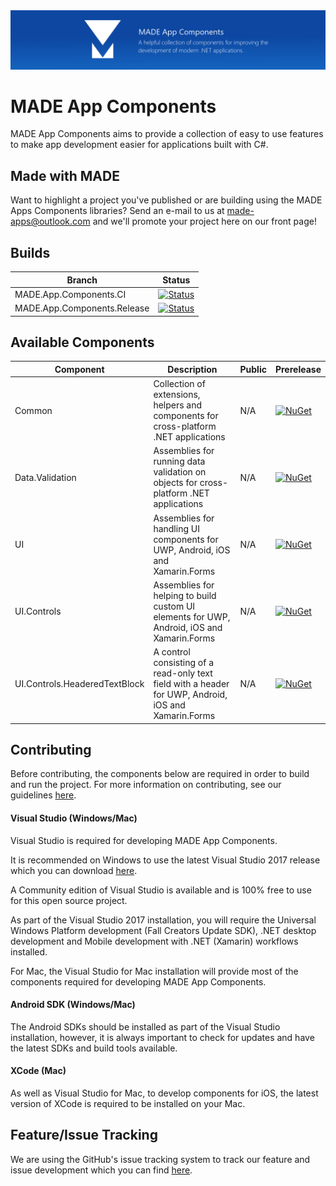 <img src="ProjectHeroBanner.png" alt="MADE App Components Hero" />

# MADE App Components

MADE App Components aims to provide a collection of easy to use features to make app development easier for applications built with C#.

## Made with MADE

Want to highlight a project you've published or are building using the MADE Apps Components libraries? Send an e-mail to us at made-apps@outlook.com and we'll promote your project here on our front page!

## Builds

| Branch | Status |
| ------ | ------ |
| MADE.App.Components.CI | [![Status](https://jamesmcroft.visualstudio.com/_apis/public/build/definitions/51429873-1f51-4edf-86fa-aac46053f624/18/badge)](https://github.com/MADE-Apps/MADE-App-Components) |
| MADE.App.Components.Release | [![Status](https://jamesmcroft.visualstudio.com/_apis/public/build/definitions/51429873-1f51-4edf-86fa-aac46053f624/20/badge)](https://github.com/MADE-Apps/MADE-App-Components) |

## Available Components

| Component | Description | Public | Prerelease |
| ------ | ------ | ------ | ------ |
| Common | Collection of extensions, helpers and components for cross-platform .NET applications | N/A | [![NuGet](https://img.shields.io/nuget/v/MADE.Common.svg)](https://www.nuget.org/packages/MADE.Common/) |
| Data.Validation | Assemblies for running data validation on objects for cross-platform .NET applications | N/A | [![NuGet](https://img.shields.io/nuget/v/MADE.Data.Validation.svg)](https://www.nuget.org/packages/MADE.Data.Validation/) |
| UI | Assemblies for handling UI components for UWP, Android, iOS and Xamarin.Forms | N/A | [![NuGet](https://img.shields.io/nuget/v/MADE.UI.svg)](https://www.nuget.org/packages/MADE.UI/) |
| UI.Controls | Assemblies for helping to build custom UI elements for UWP, Android, iOS and Xamarin.Forms | N/A | [![NuGet](https://img.shields.io/nuget/v/MADE.UI.Controls.svg)](https://www.nuget.org/packages/MADE.UI.Controls/) |
| UI.Controls.HeaderedTextBlock | A control consisting of a read-only text field with a header for UWP, Android, iOS and Xamarin.Forms | N/A | [![NuGet](https://img.shields.io/nuget/v/MADE.UI.Controls.HeaderedTextBlock.svg)](https://www.nuget.org/packages/MADE.UI.Controls.HeaderedTextBlock/) |

## Contributing

Before contributing, the components below are required in order to build and run the project. For more information on contributing, see our guidelines [here](CONTRIBUTING.md).

#### Visual Studio (Windows/Mac)

Visual Studio is required for developing MADE App Components. 

It is recommended on Windows to use the latest Visual Studio 2017 release which you can download [here](https://www.visualstudio.com/downloads/). 

A Community edition of Visual Studio is available and is 100% free to use for this open source project.

As part of the Visual Studio 2017 installation, you will require the Universal Windows Platform development (Fall Creators Update SDK), .NET desktop development and Mobile development with .NET (Xamarin) workflows installed.

For Mac, the Visual Studio for Mac installation will provide most of the components required for developing MADE App Components.

#### Android SDK (Windows/Mac)
The Android SDKs should be installed as part of the Visual Studio installation, however, it is always important to check for updates and have the latest SDKs and build tools available. 

#### XCode (Mac)
As well as Visual Studio for Mac, to develop components for iOS, the latest version of XCode is required to be installed on your Mac.

## Feature/Issue Tracking

We are using the GitHub's issue tracking system to track our feature and issue development which you can find [here](https://github.com/MADE-Apps/MADE-App-Components/issues).
